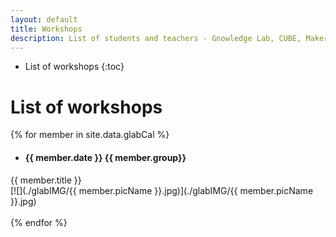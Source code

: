 ```yaml
--- 
layout: default
title: Workshops
description: List of students and teachers - Gnowledge Lab, CUBE, MakerSpace 
---
```


* List of workshops
{:toc}	 
# List of workshops

{% for member in site.data.glabCal %}
  -  #### {{ member.date }} {{ member.group}}
{{ member.title }}  
[![](./glabIMG/{{ member.picName }}.jpg)](./glabIMG/{{ member.picName }}.jpg) <br><br>
{% endfor %}

